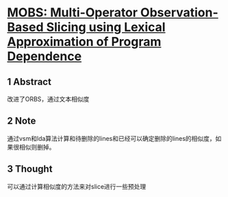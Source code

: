 # [MOBS: Multi-Operator Observation-Based Slicing using Lexical Approximation of Program Dependence](http://www0.cs.ucl.ac.uk/staff/j.krinke/publications/icse18.pdf)

## 1 Abstract

改进了ORBS，通过文本相似度

## 2 Note

通过vsm和lda算法计算和待删除的lines和已经可以确定删除的lines的相似度，如果很相似则删掉。

## 3 Thought

可以通过计算相似度的方法来对slice进行一些预处理